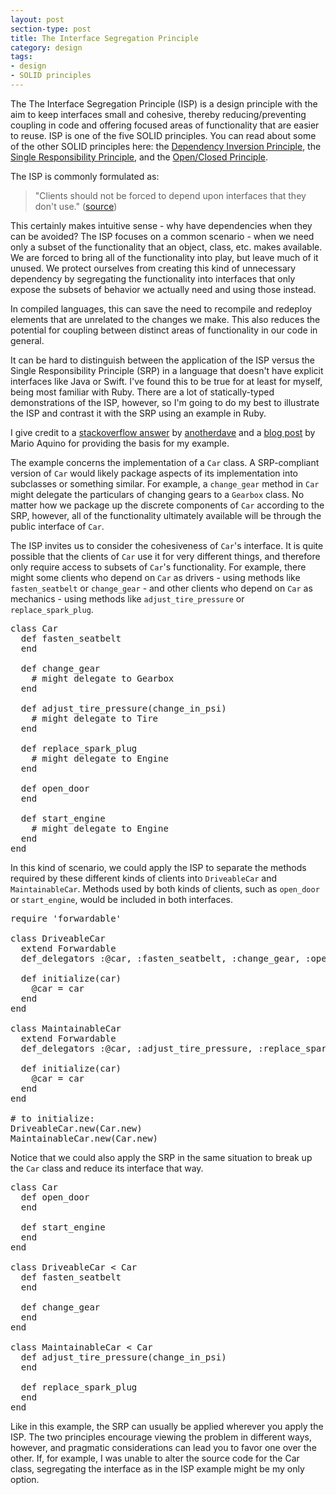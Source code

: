 ```yaml
---
layout: post
section-type: post
title: The Interface Segregation Principle
category: design
tags:
- design
- SOLID principles
---
```


The The Interface Segregation Principle (ISP) is a design principle with the aim to keep interfaces small and cohesive, thereby reducing/preventing coupling in code and offering focused areas of functionality that are easier to reuse. ISP is one of the five SOLID principles. You can read about some of the other SOLID principles here: the [Dependency Inversion Principle](http://scarvill91.github.io/design/2015/10/05/the-dependency-inversion-principle.html), the [Single Responsibility Principle](http://scarvill91.github.io/design/2015/10/21/the-single-responsibility-principle.html), and the [Open/Closed Principle](http://scarvill91.github.io/design/2015/10/22/the-open-closed-principle.html).

The ISP is commonly formulated as:

> "Clients should not be forced to depend upon interfaces that they don't use." ([source](http://www.oodesign.com/interface-segregation-principle.html))

This certainly makes intuitive sense - why have dependencies when they can be avoided? The ISP focuses on a common scenario - when we need only a subset of the functionality that an object, class, etc. makes available. We are forced to bring all of the functionality into play, but leave much of it unused. We protect ourselves from creating this kind of unnecessary dependency by segregating the functionality into interfaces that only expose the subsets of behavior we actually need and using those instead.

In compiled languages, this can save the need to recompile and redeploy elements that are unrelated to the changes we make. This also reduces the potential for coupling between distinct areas of functionality in our code in general.

It can be hard to distinguish between the application of the ISP versus the Single Responsibility Principle (SRP) in a language that doesn't have explicit interfaces like Java or Swift. I've found this to be true for at least for myself, being most familiar with Ruby. There are a lot of statically-typed demonstrations of the ISP, however, so I'm going to do my best to illustrate the ISP and contrast it with the SRP using an example in Ruby.

I give credit to a [stackoverflow answer](http://stackoverflow.com/questions/8099010/is-interface-segregation-principle-only-a-substitue-for-single-responsibility-pr) by [anotherdave](http://stackoverflow.com/users/1474421/anotherdave) and a [blog post](http://marioaquino.blogspot.com/2013/07/interface-segregation-principle-in-ruby.html) by Mario Aquino for providing the basis for my example.

The example concerns the implementation of a ```Car``` class. A SRP-compliant version of ```Car``` would likely package aspects of its implementation into subclasses or something similar. For example, a ```change_gear``` method in ```Car``` might delegate the particulars of changing gears to a ```Gearbox``` class. No matter how we package up the discrete components of ```Car``` according to the SRP, however, all of the functionality ultimately available will be through the public interface of ```Car```.

The ISP invites us to consider the cohesiveness of ```Car```'s interface. It is quite possible that the clients of ```Car``` use it for very different things, and therefore only require access to subsets of ```Car```'s functionality. For example, there might some clients who depend on ```Car``` as drivers - using methods like ```fasten_seatbelt``` or ```change_gear``` - and other clients who depend on ```Car``` as mechanics - using methods like ```adjust_tire_pressure``` or ```replace_spark_plug```.

<pre style="text-align: left">
class Car
  def fasten_seatbelt
  end

  def change_gear
    # might delegate to Gearbox
  end

  def adjust_tire_pressure(change_in_psi)
    # might delegate to Tire
  end

  def replace_spark_plug
    # might delegate to Engine
  end

  def open_door
  end

  def start_engine
    # might delegate to Engine
  end
end
</pre>

In this kind of scenario, we could apply the ISP to separate the methods required by these different kinds of clients into ```DriveableCar``` and ```MaintainableCar```. Methods used by both kinds of clients, such as ```open_door``` or ```start_engine```, would be included in both interfaces.

<pre style="text-align: left">
require 'forwardable'

class DriveableCar
  extend Forwardable
  def_delegators :@car, :fasten_seatbelt, :change_gear, :open_door, :start_engine

  def initialize(car)
    @car = car
  end
end

class MaintainableCar
  extend Forwardable
  def_delegators :@car, :adjust_tire_pressure, :replace_spark_plug, :open_door, :start_engine

  def initialize(car)
    @car = car
  end
end

# to initialize:
DriveableCar.new(Car.new)
MaintainableCar.new(Car.new)
</pre>

Notice that we could also apply the SRP in the same situation to break up the ```Car``` class and reduce its interface that way.

<pre style="text-align: left">
class Car
  def open_door
  end

  def start_engine
  end
end

class DriveableCar < Car
  def fasten_seatbelt
  end

  def change_gear
  end
end

class MaintainableCar < Car
  def adjust_tire_pressure(change_in_psi)
  end

  def replace_spark_plug
  end
end
</pre>

Like in this example, the SRP can usually be applied wherever you apply the ISP. The two principles encourage viewing the problem in different ways, however, and pragmatic considerations can lead you to favor one over the other. If, for example, I was unable to alter the source code for the Car class, segregating the interface as in the ISP example might be my only option.
